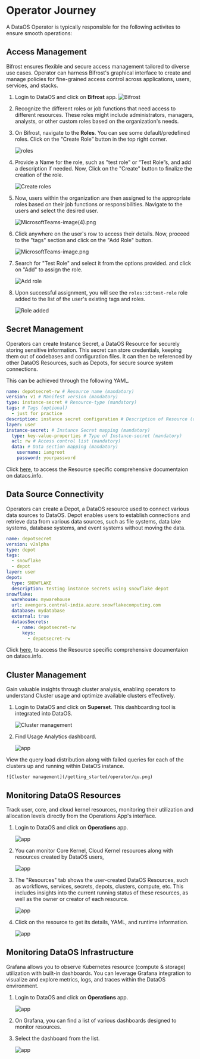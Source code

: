 # Operator Journey


A DataOS Operator is typically responsible for the following activites to ensure smooth operations:

## Access Management

Bifrost ensures flexible and secure access management tailored to diverse use cases. Operator can harness Bifrost's graphical interface to create and manage policies for fine-grained access control across applications, users, services, and stacks.

1. Login to DataOS and click on **Bifrost** app.
   ![Bifrost](/getting_started/operator/home_bifrost.png)

2. Recognize the different roles or job functions that need access to different resources. These roles might include administrators, managers, analysts, or other custom roles based on the organization's needs.

3. On Bifrost, navigate to the **Roles**. 
   You can see some default/predefined roles. Click on the “Create Role” button in the top right corner.
    
    ![roles](/getting_started/operator/roles.png)
    
4. Provide a Name for the role, such as "test role" or “Test Role”s, and add a description if needed. Now, Click on the "Create" button to finalize the creation of the role.
    
    ![Create roles](/getting_started/operator/create_roles.png)
    
5. Now, users within the organization are then assigned to the appropriate roles based on their job functions or responsibilities. Navigate to the users and select the desired user.
    
    ![MicrosoftTeams-image(4).png](/getting_started/operator/users.png)
    
6. Click anywhere on the user's row to access their details. Now, proceed to the "tags" section and click on the "Add Role" button.
    
    ![MicrosoftTeams-image.png](/getting_started/operator/create_roles.png)
    

7. Search for "Test Role" and select it from the options provided. and click on "Add" to assign the role.
    
    ![Add role](/getting_started/operator/add_role_to_user.png)
    
8. Upon successful assignment, you will see the `roles:id:test-role` role added to the list of the user's existing tags and roles.
    
    ![Role added](/getting_started/operator/role_added.png)


## Secret Management

Operators can create Instance Secret, a DataOS Resource for securely storing sensitive information. This secret can store credentials, keeping them out of codebases and configuration files. It can then be referenced by other DataOS Resources, such as Depots, for secure source system connections.

This can be achieved through the following YAML. 

```yaml
name: depotsecret-rw # Resource name (mandatory)
version: v1 # Manifest version (mandatory)
type: instance-secret # Resource-type (mandatory)
tags: # Tags (optional)
  - just for practice
description: instance secret configuration # Description of Resource (optional)
layer: user
instance-secret: # Instance Secret mapping (mandatory)
  type: key-value-properties # Type of Instance-secret (mandatory)
  acl: rw # Access control list (mandatory)
  data: # Data section mapping (mandatory)
    username: iamgroot
    password: yourpassword

```

Click [here](/resources/instance_secrets/), to access the Resource specific comprehensive documentaion on dataos.info.

## Data Source Connectivity

Operators can create a Depot, a DataOS resource used to connect various data sources to DataOS. Depot enables users to establish connections and retrieve data from various data sources, such as file systems, data lake systems, database systems, and event systems without moving the data. 

```yaml
name: depotsecret
version: v2alpha
type: depot
tags:
  - snowflake
  - depot
layer: user
depot:
  type: SNOWFLAKE
  description: testing instance secrets using snowflake depot
snowflake:
  warehouse: mywarehouse
  url: avengers.central-india.azure.snowflakecomputing.com
  database: mydatabase
  external: true
  dataosSecrets:
    - name: depotsecret-rw
      keys:
        - depotsecret-rw
```

Click [here](/resources/depots/), to access the Resource specific comprehensive documentaion on dataos.info.

## Cluster Management

Gain valuable insights through cluster analysis, enabling operators to understand Cluster usage and optimize available clusters effectively. 

1. Login to DataOS and click on **Superset**. This dashboarding tool is integrated into DataOS.
   
    ![Cluster management](/getting_started/operator/home_superset.png)
   
2. Find Usage Analytics dashboard.

    ![app](/getting_started/operator/cu.png)

View the query load distribution along with failed queries for each of the clusters up and running within DataOS instance.

    ![Cluster management](/getting_started/operator/qu.png)

## Monitoring DataOS Resources

Track user, core, and cloud kernel resources, monitoring their utilization and allocation levels directly from the Operations App's interface.

1. Login to DataOS and click on **Operations** app. 
   
   ![app](/getting_started/operator/home_operations.png)

2. You can monitor Core Kernel, Cloud Kernel resources along with resources created by DataOS users,

   ![app](/getting_started/operator/operations_app.png)

3. The "Resources" tab shows the user-created DataOS Resources, such as workflows, services, secrets, depots, clusters, compute, etc. This includes insights into the current running status of these resources, as well as the owner or creator of each resource.

    ![app](/getting_started/operator/operations_workflow.png)

4. Click on the resource to get its details, YAML, and runtime information.

    ![app](/getting_started/operator/resource_runtime.png)

## Monitoring DataOS Infrastructure

Grafana allows you to observe Kubernetes resource (compute & storage) utilization with built-in dashboards. You can leverage Grafana integration to visualize and explore metrics, logs, and traces within the DataOS environment.

1. Login to DataOS and click on **Operations** app. 
   
    ![app](/getting_started/operator/home_grafana.png)

2. On Grafana, you can find a list of various dashboards designed to monitor resources. 

3. Select the dashboard from the list.

    ![app](/getting_started/operator/grafana_dashboard.png)






